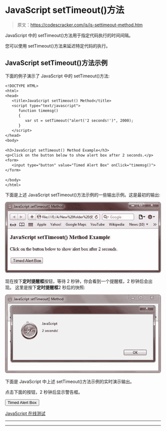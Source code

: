 # JavaScript setTimeout()方法

> 原文：<https://codescracker.com/js/js-settimeout-method.htm>

JavaScript 中的 setTimeout()方法用于指定代码执行的时间间隔。

您可以使用 setTimeout()方法来延迟特定代码的执行。

## JavaScript setTimeout()方法示例

下面的例子演示了 JavaScript 中的 setTimeout()方法:

```
<!DOCTYPE HTML>
<html>
<head>
   <title>JavaScript setTimeout() Method</title>
   <script type="text/javascript">
      function timemsg()
      {
         var st = setTimeout("alert('2 seconds!')", 2000);
      }
   </script>
</head>
<body>

<h3>JavaScript setTimeout() Method Example</h3>
<p>Click on the button below to show alert box after 2 seconds.</p>
<form>
   <input type="button" value="Timed Alert Box" onClick="timemsg()">
</form>

</body>
</html>
```

下面是上述 JavaScript setTimeout()方法示例的一些输出示例。这是最初的输出:

![javascript settimeout method](img/5c7b841bd714d1ab281edef32d5e35b8.png)

现在按下**定时提醒框**按钮，等待 2 秒钟，你会看到一个提醒框，2 秒钟后会出现。 这里是按下**定时提醒框**2 秒后的快照:

![javascript settimeout method example](img/d9bd36d678c4fcc82df13c6bd6691acd.png)

下面是 JavaScript 中上述 setTimeout()方法示例的实时演示输出。

点击下面的按钮，2 秒钟后显示警告框。

<form><input type="button" value="Timed Alert Box" onclick="timemsg()"></form>

[JavaScript 在线测试](/exam/showtest.php?subid=6)

* * *

* * *